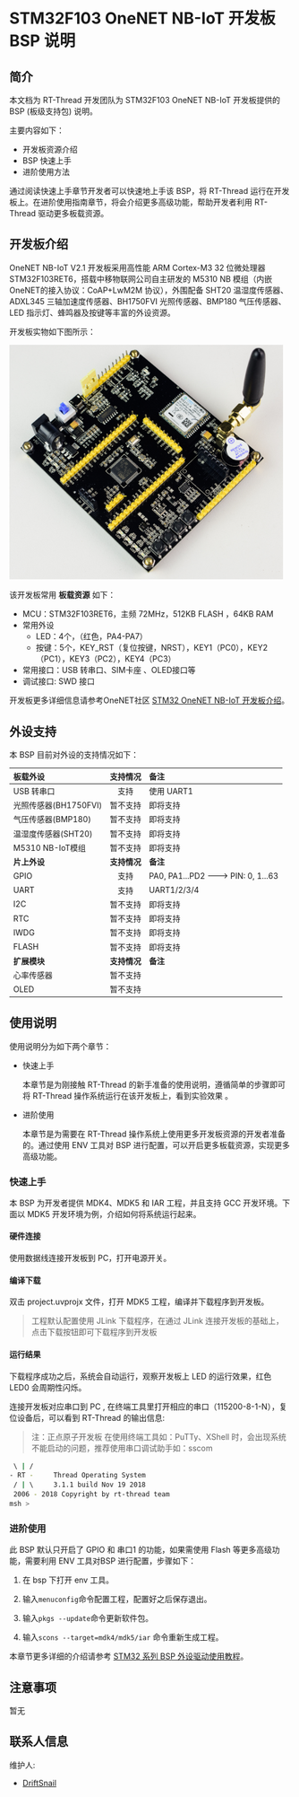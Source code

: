 # STM32F103  OneNET NB-IoT 开发板 BSP 说明

## 简介

本文档为 RT-Thread 开发团队为 STM32F103 OneNET NB-IoT 开发板提供的 BSP (板级支持包) 说明。

主要内容如下：

- 开发板资源介绍
- BSP 快速上手
- 进阶使用方法

通过阅读快速上手章节开发者可以快速地上手该 BSP，将 RT-Thread 运行在开发板上。在进阶使用指南章节，将会介绍更多高级功能，帮助开发者利用 RT-Thread 驱动更多板载资源。

## 开发板介绍

OneNET NB-IoT V2.1 开发板采用高性能 ARM Cortex-M3 32 位微处理器 STM32F103RET6，搭载中移物联网公司自主研发的 M5310 NB 模组（内嵌 OneNET的接入协议：CoAP+LwM2M 协议），外围配备 SHT20 温湿度传感器、ADXL345
三轴加速度传感器、BH1750FVI 光照传感器、BMP180 气压传感器、LED 指示灯、蜂鸣器及按键等丰富的外设资源。

开发板实物如下图所示：

<img src="figures\board_front.png" alt="board_front" style="zoom:80%;" />

该开发板常用 **板载资源** 如下：

- MCU：STM32F103RET6，主频 72MHz，512KB FLASH ，64KB RAM
- 常用外设
  - LED：4个，（红色，PA4-PA7）
  - 按键：5个，KEY_RST（复位按键，NRST），KEY1（PC0），KEY2（PC1），KEY3（PC2），KEY4（PC3）
- 常用接口：USB 转串口、SIM卡座 、OLED接口等
- 调试接口:   SWD 接口

开发板更多详细信息请参考OneNET社区 [STM32 OneNET NB-IoT 开发板介绍](https://open.iot.10086.cn/bbs/thread-19650-1-1.html)。

## 外设支持

本 BSP 目前对外设的支持情况如下：

| **板载外设**      | **支持情况** | **备注**                              |
| :----------------- | :----------: | :------------------------------------- |
| USB 转串口        |     支持     |  使用 UART1                              |
| 光照传感器(BH1750FVI) |     暂不支持     | 即将支持                           |
| 气压传感器(BMP180) | 暂不支持 | 即将支持                           |
| 温湿度传感器(SHT20) | 暂不支持 | 即将支持                           |
| M5310 NB-IoT模组 | 暂不支持 | 即将支持                           |
| **片上外设**      | **支持情况** | **备注**                              |
| GPIO              |     支持     | PA0, PA1...PD2 ---> PIN: 0, 1...63 |
| UART              |     支持     | UART1/2/3/4                          |
| I2C               |     暂不支持     | 即将支持                           |
| RTC            |     暂不支持     | 即将支持 |
| IWDG | 暂不支持 | 即将支持 |
| FLASH |     暂不支持     | 即将支持 |
| **扩展模块**      | **支持情况** | **备注**                              |
| 心率传感器 |   暂不支持   |                               |
| OLED | 暂不支持 | |

## 使用说明

使用说明分为如下两个章节：

- 快速上手

    本章节是为刚接触 RT-Thread 的新手准备的使用说明，遵循简单的步骤即可将 RT-Thread 操作系统运行在该开发板上，看到实验效果 。

- 进阶使用

    本章节是为需要在 RT-Thread 操作系统上使用更多开发板资源的开发者准备的。通过使用 ENV 工具对 BSP 进行配置，可以开启更多板载资源，实现更多高级功能。


### 快速上手

本 BSP 为开发者提供 MDK4、MDK5 和 IAR 工程，并且支持 GCC 开发环境。下面以 MDK5 开发环境为例，介绍如何将系统运行起来。

#### 硬件连接

使用数据线连接开发板到 PC，打开电源开关。

#### 编译下载

双击 project.uvprojx 文件，打开 MDK5 工程，编译并下载程序到开发板。

> 工程默认配置使用 JLink 下载程序，在通过 JLink 连接开发板的基础上，点击下载按钮即可下载程序到开发板

#### 运行结果

下载程序成功之后，系统会自动运行，观察开发板上 LED 的运行效果，红色 LED0 会周期性闪烁。

连接开发板对应串口到 PC , 在终端工具里打开相应的串口（115200-8-1-N），复位设备后，可以看到 RT-Thread 的输出信息:

> 注：正点原子开发板 在使用终端工具如：PuTTy、XShell 时，会出现系统不能启动的问题，推荐使用串口调试助手如：sscom

```bash
 \ | /
- RT -     Thread Operating System
 / | \     3.1.1 build Nov 19 2018
 2006 - 2018 Copyright by rt-thread team
msh >
```
### 进阶使用

此 BSP 默认只开启了 GPIO 和 串口1 的功能，如果需使用 Flash 等更多高级功能，需要利用 ENV 工具对BSP 进行配置，步骤如下：

1. 在 bsp 下打开 env 工具。

2. 输入`menuconfig`命令配置工程，配置好之后保存退出。

3. 输入`pkgs --update`命令更新软件包。

4. 输入`scons --target=mdk4/mdk5/iar` 命令重新生成工程。

本章节更多详细的介绍请参考 [STM32 系列 BSP 外设驱动使用教程](../docs/STM32系列BSP外设驱动使用教程.md)。

## 注意事项

暂无


## 联系人信息

维护人:

- [DriftSnail](https://github.com/DriftSnail) 

